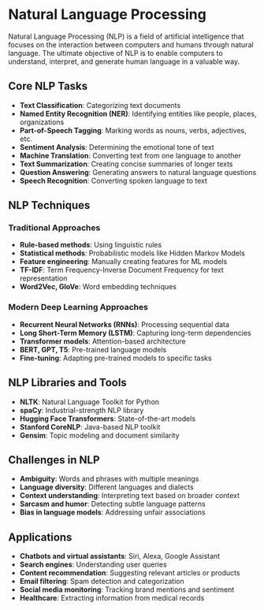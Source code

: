 # Natural Language Processing

Natural Language Processing (NLP) is a field of artificial intelligence that focuses on the interaction between computers and humans through natural language. The ultimate objective of NLP is to enable computers to understand, interpret, and generate human language in a valuable way.

## Core NLP Tasks

- **Text Classification**: Categorizing text documents
- **Named Entity Recognition (NER)**: Identifying entities like people, places, organizations
- **Part-of-Speech Tagging**: Marking words as nouns, verbs, adjectives, etc.
- **Sentiment Analysis**: Determining the emotional tone of text
- **Machine Translation**: Converting text from one language to another
- **Text Summarization**: Creating concise summaries of longer texts
- **Question Answering**: Generating answers to natural language questions
- **Speech Recognition**: Converting spoken language to text

## NLP Techniques

### Traditional Approaches

- **Rule-based methods**: Using linguistic rules
- **Statistical methods**: Probabilistic models like Hidden Markov Models
- **Feature engineering**: Manually creating features for ML models
- **TF-IDF**: Term Frequency-Inverse Document Frequency for text representation
- **Word2Vec, GloVe**: Word embedding techniques

### Modern Deep Learning Approaches

- **Recurrent Neural Networks (RNNs)**: Processing sequential data
- **Long Short-Term Memory (LSTM)**: Capturing long-term dependencies
- **Transformer models**: Attention-based architecture
- **BERT, GPT, T5**: Pre-trained language models
- **Fine-tuning**: Adapting pre-trained models to specific tasks

## NLP Libraries and Tools

- **NLTK**: Natural Language Toolkit for Python
- **spaCy**: Industrial-strength NLP library
- **Hugging Face Transformers**: State-of-the-art models
- **Stanford CoreNLP**: Java-based NLP toolkit
- **Gensim**: Topic modeling and document similarity

## Challenges in NLP

- **Ambiguity**: Words and phrases with multiple meanings
- **Language diversity**: Different languages and dialects
- **Context understanding**: Interpreting text based on broader context
- **Sarcasm and humor**: Detecting subtle language patterns
- **Bias in language models**: Addressing unfair associations

## Applications

- **Chatbots and virtual assistants**: Siri, Alexa, Google Assistant
- **Search engines**: Understanding user queries
- **Content recommendation**: Suggesting relevant articles or products
- **Email filtering**: Spam detection and categorization
- **Social media monitoring**: Tracking brand mentions and sentiment
- **Healthcare**: Extracting information from medical records